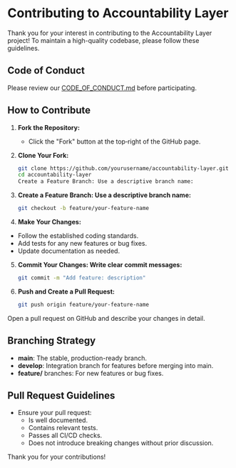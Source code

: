 # Contributing to Accountability Layer

Thank you for your interest in contributing to the Accountability Layer project! To maintain a high-quality codebase, please follow these guidelines.

## Code of Conduct

Please review our [CODE_OF_CONDUCT.md](CODE_OF_CONDUCT.md) before participating.

## How to Contribute

1. **Fork the Repository:**

   - Click the "Fork" button at the top‑right of the GitHub page.

2. **Clone Your Fork:**

   ```bash
   git clone https://github.com/yourusername/accountability-layer.git
   cd accountability-layer
   Create a Feature Branch: Use a descriptive branch name:
   ```

3. **Create a Feature Branch: Use a descriptive branch name:**

   ```bash
   git checkout -b feature/your-feature-name

   ```

4. **Make Your Changes:**

- Follow the established coding standards.
- Add tests for any new features or bug fixes.
- Update documentation as needed.

5. **Commit Your Changes: Write clear commit messages:**

   ```bash
   git commit -m "Add feature: description"

   ```

6. **Push and Create a Pull Request:**

   ```bash
   git push origin feature/your-feature-name
   ```

Open a pull request on GitHub and describe your changes in detail.

## Branching Strategy

- **main**: The stable, production-ready branch.
- **develop**: Integration branch for features before merging into main.
- **feature/** branches: For new features or bug fixes.

## Pull Request Guidelines

- Ensure your pull request:
  - Is well documented.
  - Contains relevant tests.
  - Passes all CI/CD checks.
  - Does not introduce breaking changes without prior discussion.

Thank you for your contributions!
